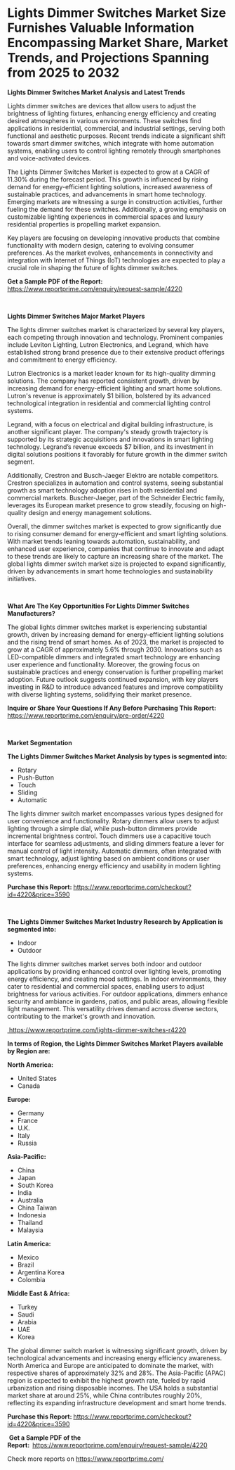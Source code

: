 <p><h1>Lights Dimmer Switches Market Size Furnishes Valuable Information Encompassing Market Share, Market Trends, and Projections Spanning from 2025 to 2032</h1></p><p><strong>Lights Dimmer Switches Market Analysis and Latest Trends</strong></p>
<p><p>Lights dimmer switches are devices that allow users to adjust the brightness of lighting fixtures, enhancing energy efficiency and creating desired atmospheres in various environments. These switches find applications in residential, commercial, and industrial settings, serving both functional and aesthetic purposes. Recent trends indicate a significant shift towards smart dimmer switches, which integrate with home automation systems, enabling users to control lighting remotely through smartphones and voice-activated devices.</p><p>The Lights Dimmer Switches Market is expected to grow at a CAGR of 11.30% during the forecast period. This growth is influenced by rising demand for energy-efficient lighting solutions, increased awareness of sustainable practices, and advancements in smart home technology. Emerging markets are witnessing a surge in construction activities, further fueling the demand for these switches. Additionally, a growing emphasis on customizable lighting experiences in commercial spaces and luxury residential properties is propelling market expansion.</p><p>Key players are focusing on developing innovative products that combine functionality with modern design, catering to evolving consumer preferences. As the market evolves, enhancements in connectivity and integration with Internet of Things (IoT) technologies are expected to play a crucial role in shaping the future of lights dimmer switches.</p></p>
<p><strong>Get a Sample PDF of the Report:&nbsp;</strong> <a href="https://www.reportprime.com/enquiry/request-sample/4220?utm_campaign=2298&utm_medium=2&utm_source=Github&utm_content=ia&utm_term=19032025&utm_id=lights-dimmer-switches">https://www.reportprime.com/enquiry/request-sample/4220</a></p>
<p>&nbsp;</p>
<p><strong>Lights Dimmer Switches Major Market Players</strong></p>
<p><p>The lights dimmer switches market is characterized by several key players, each competing through innovation and technology. Prominent companies include Leviton Lighting, Lutron Electronics, and Legrand, which have established strong brand presence due to their extensive product offerings and commitment to energy efficiency.</p><p>Lutron Electronics is a market leader known for its high-quality dimming solutions. The company has reported consistent growth, driven by increasing demand for energy-efficient lighting and smart home solutions. Lutron's revenue is approximately $1 billion, bolstered by its advanced technological integration in residential and commercial lighting control systems.</p><p>Legrand, with a focus on electrical and digital building infrastructure, is another significant player. The company's steady growth trajectory is supported by its strategic acquisitions and innovations in smart lighting technology. Legrand’s revenue exceeds $7 billion, and its investment in digital solutions positions it favorably for future growth in the dimmer switch segment.</p><p>Additionally, Crestron and Busch-Jaeger Elektro are notable competitors. Crestron specializes in automation and control systems, seeing substantial growth as smart technology adoption rises in both residential and commercial markets. Buscher-Jaeger, part of the Schneider Electric family, leverages its European market presence to grow steadily, focusing on high-quality design and energy management solutions.</p><p>Overall, the dimmer switches market is expected to grow significantly due to rising consumer demand for energy-efficient and smart lighting solutions. With market trends leaning towards automation, sustainability, and enhanced user experience, companies that continue to innovate and adapt to these trends are likely to capture an increasing share of the market. The global lights dimmer switch market size is projected to expand significantly, driven by advancements in smart home technologies and sustainability initiatives.</p></p>
<p>&nbsp;</p>
<p><strong>What Are The Key Opportunities For Lights Dimmer Switches Manufacturers?</strong></p>
<p><p>The global lights dimmer switches market is experiencing substantial growth, driven by increasing demand for energy-efficient lighting solutions and the rising trend of smart homes. As of 2023, the market is projected to grow at a CAGR of approximately 5.6% through 2030. Innovations such as LED-compatible dimmers and integrated smart technology are enhancing user experience and functionality. Moreover, the growing focus on sustainable practices and energy conservation is further propelling market adoption. Future outlook suggests continued expansion, with key players investing in R&D to introduce advanced features and improve compatibility with diverse lighting systems, solidifying their market presence.</p></p>
<p><strong>Inquire or Share Your Questions If Any Before Purchasing This Report:</strong> <a href="https://www.reportprime.com/enquiry/pre-order/4220?utm_campaign=2298&utm_medium=2&utm_source=Github&utm_content=ia&utm_term=19032025&utm_id=lights-dimmer-switches">https://www.reportprime.com/enquiry/pre-order/4220</a></p>
<p>&nbsp;</p>
<p><strong>Market Segmentation</strong></p>
<p><strong>The Lights Dimmer Switches Market Analysis by types is segmented into:</strong></p>
<p><ul><li>Rotary</li><li>Push-Button</li><li>Touch</li><li>Sliding</li><li>Automatic</li></ul></p>
<p><p>The lights dimmer switch market encompasses various types designed for user convenience and functionality. Rotary dimmers allow users to adjust lighting through a simple dial, while push-button dimmers provide incremental brightness control. Touch dimmers use a capacitive touch interface for seamless adjustments, and sliding dimmers feature a lever for manual control of light intensity. Automatic dimmers, often integrated with smart technology, adjust lighting based on ambient conditions or user preferences, enhancing energy efficiency and usability in modern lighting systems.</p></p>
<p><strong>Purchase this Report:&nbsp;</strong><a href="https://www.reportprime.com/checkout?id=4220&price=3590&utm_campaign=2298&utm_medium=2&utm_source=Github&utm_content=ia&utm_term=19032025&utm_id=lights-dimmer-switches">https://www.reportprime.com/checkout?id=4220&price=3590</a></p>
<p>&nbsp;</p>
<p><strong>The Lights Dimmer Switches Market Industry Research by Application is segmented into:</strong></p>
<p><ul><li>Indoor</li><li>Outdoor</li></ul></p>
<p><p>The lights dimmer switches market serves both indoor and outdoor applications by providing enhanced control over lighting levels, promoting energy efficiency, and creating mood settings. In indoor environments, they cater to residential and commercial spaces, enabling users to adjust brightness for various activities. For outdoor applications, dimmers enhance security and ambiance in gardens, patios, and public areas, allowing flexible light management. This versatility drives demand across diverse sectors, contributing to the market's growth and innovation.</p></p>
<p><a href="https://www.reportprime.com/lights-dimmer-switches-r4220?utm_campaign=2298&utm_medium=2&utm_source=Github&utm_content=ia&utm_term=19032025&utm_id=lights-dimmer-switches">&nbsp;https://www.reportprime.com/lights-dimmer-switches-r4220</a></p>
<p><strong>In terms of Region, the Lights Dimmer Switches Market Players available by Region are:</strong></p>
<p>
    <p> <strong> North America: </strong>
        <ul>
            <li>United States</li>
            <li>Canada</li>
        </ul>
        </p> 
    <p> <strong> Europe: </strong>
        <ul>
            <li>Germany</li>
            <li>France</li>
            <li>U.K.</li>
            <li>Italy</li>
            <li>Russia</li>
        </ul>
        </p> 
    <p> <strong> Asia-Pacific: </strong>
        <ul>
            <li>China</li>
            <li>Japan</li>
            <li>South Korea</li>
            <li>India</li>
            <li>Australia</li>
            <li>China Taiwan</li>
            <li>Indonesia</li>
            <li>Thailand</li>
            <li>Malaysia</li>
        </ul>
        </p> 
    <p> <strong> Latin America: </strong>
        <ul>
            <li>Mexico</li>
            <li>Brazil</li>
            <li>Argentina Korea</li>
            <li>Colombia</li>
        </ul>
        </p> 
    <p> <strong> Middle East & Africa: </strong>
        <ul>
            <li>Turkey</li>
            <li>Saudi</li>
            <li>Arabia</li>
            <li>UAE</li>
            <li>Korea</li>
        </ul>
    </p>
    </p>
<p><p>The global dimmer switch market is witnessing significant growth, driven by technological advancements and increasing energy efficiency awareness. North America and Europe are anticipated to dominate the market, with respective shares of approximately 32% and 28%. The Asia-Pacific (APAC) region is expected to exhibit the highest growth rate, fueled by rapid urbanization and rising disposable incomes. The USA holds a substantial market share at around 25%, while China contributes roughly 20%, reflecting its expanding infrastructure development and smart home trends.</p></p>
<p><strong>Purchase this Report: </strong><a href="https://www.reportprime.com/checkout?id=4220&price=3590&utm_campaign=2298&utm_medium=2&utm_source=Github&utm_content=ia&utm_term=19032025&utm_id=lights-dimmer-switches">https://www.reportprime.com/checkout?id=4220&price=3590</a></p>
<p>&nbsp;<strong>Get a Sample PDF of the Report:&nbsp;&nbsp;</strong><a href="https://www.reportprime.com/enquiry/request-sample/4220?utm_campaign=2298&utm_medium=2&utm_source=Github&utm_content=ia&utm_term=19032025&utm_id=lights-dimmer-switches">https://www.reportprime.com/enquiry/request-sample/4220</a></p>
<p><strong></strong></p>
<p>Check more reports on <a href="https://www.reportprime.com/?utm_campaign=2298&utm_medium=2&utm_source=Github&utm_content=ia&utm_term=19032025&utm_id=lights-dimmer-switches">https://www.reportprime.com/</a></p>